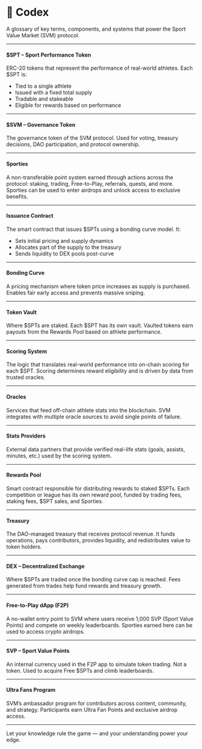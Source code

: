 # 📑 Codex

A glossary of key terms, components, and systems that power the Sport Value Market (SVM) protocol.

***

#### **$SPT – Sport Performance Token**

ERC-20 tokens that represent the performance of real-world athletes. Each $SPT is:

* Tied to a single athlete
* Issued with a fixed total supply
* Tradable and stakeable
* Eligible for rewards based on performance

***

#### **$SVM – Governance Token**

The governance token of the SVM protocol. Used for voting, treasury decisions, DAO participation, and protocol ownership.

***

#### **Sporties**

A non-transferable point system earned through actions across the protocol: staking, trading, Free-to-Play, referrals, quests, and more. Sporties can be used to enter airdrops and unlock access to exclusive benefits.

***

#### **Issuance Contract**

The smart contract that issues $SPTs using a bonding curve model. It:

* Sets initial pricing and supply dynamics
* Allocates part of the supply to the treasury
* Sends liquidity to DEX pools post-curve

***

#### **Bonding Curve**

A pricing mechanism where token price increases as supply is purchased. Enables fair early access and prevents massive sniping.

***

#### **Token Vault**

Where $SPTs are staked. Each $SPT has its own vault. Vaulted tokens earn payouts from the Rewards Pool based on athlete performance.

***

#### **Scoring System**

The logic that translates real-world performance into on-chain scoring for each $SPT. Scoring determines reward eligibility and is driven by data from trusted oracles.

***

#### **Oracles**

Services that feed off-chain athlete stats into the blockchain. SVM integrates with multiple oracle sources to avoid single points of failure.

***

#### **Stats Providers**

External data partners that provide verified real-life stats (goals, assists, minutes, etc.) used by the scoring system.

***

#### **Rewards Pool**

Smart contract responsible for distributing rewards to staked $SPTs. Each competition or league has its own reward pool, funded by trading fees, staking fees, $SPT sales, and Sporties.

***

#### **Treasury**

The DAO-managed treasury that receives protocol revenue. It funds operations, pays contributors, provides liquidity, and redistributes value to token holders.

***

#### **DEX – Decentralized Exchange**

Where $SPTs are traded once the bonding curve cap is reached. Fees generated from trades help fund rewards and treasury growth.

***

#### **Free-to-Play dApp (F2P)**

A no-wallet entry point to SVM where users receive 1,000 SVP (Sport Value Points) and compete on weekly leaderboards. Sporties earned here can be used to access crypto airdrops.

***

#### **SVP – Sport Value Points**

An internal currency used in the F2P app to simulate token trading. Not a token. Used to acquire Free $SPTs and climb leaderboards.

***

#### **Ultra Fans Program**

SVM’s ambassador program for contributors across content, community, and strategy. Participants earn Ultra Fan Points and exclusive airdrop access.

***

Let your knowledge rule the game — and your understanding power your edge.
